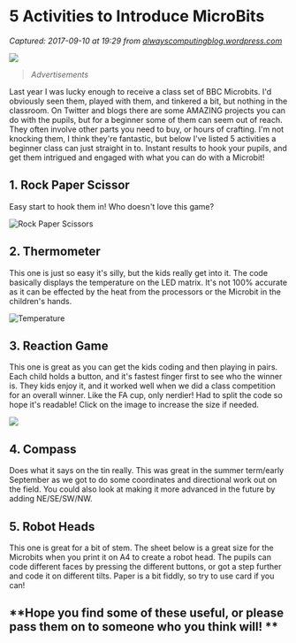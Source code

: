 # 5 Activities to Introduce MicroBits

_Captured: 2017-09-10 at 19:29 from [alwayscomputingblog.wordpress.com](https://alwayscomputingblog.wordpress.com/2017/09/03/5-activities-to-introduce-microbits/amp/)_

![](https://alwayscomputingblog.files.wordpress.com/2017/09/26146391212_d21e009360_b.jpg)

> _Advertisements_

Last year I was lucky enough to receive a class set of BBC Microbits. I'd obviously seen them, played with them, and tinkered a bit, but nothing in the classroom. On Twitter and blogs there are some AMAZING projects you can do with the pupils, but for a beginner some of them can seem out of reach. They often involve other parts you need to buy, or hours of crafting. I'm not knocking them, I think they're fantastic, but below I've listed 5 activities a beginner class can just straight in to. Instant results to hook your pupils, and get them intrigued and engaged with what you can do with a Microbit!

## **1\. Rock Paper Scissor**

Easy start to hook them in! Who doesn't love this game?

![Rock Paper Scissors](https://alwayscomputingblog.files.wordpress.com/2017/09/rock-paper-scissors1.jpg?w=600&h=558)

## **2\. Thermometer**

This one is just so easy it's silly, but the kids really get into it. The code basically displays the temperature on the LED matrix. It's not 100% accurate as it can be effected by the heat from the processors or the Microbit in the children's hands.

![Temperature](https://alwayscomputingblog.files.wordpress.com/2017/09/temperature.jpg)

## **3\. Reaction Game**

This one is great as you can get the kids coding and then playing in pairs. Each child holds a button, and it's fastest finger first to see who the winner is. They kids enjoy it, and it worked well when we did a class competition for an overall winner. Like the FA cup, only nerdier! Had to split the code so hope it's readable! Click on the image to increase the size if needed.

![](https://alwayscomputingblog.files.wordpress.com/2017/09/reaction-1.jpg?w=600)

## **4\. Compass**

Does what it says on the tin really. This was great in the summer term/early September as we got to do some coordinates and directional work out on the field. You could also look at making it more advanced in the future by adding NE/SE/SW/NW.

## **5\. Robot Heads**

This one is great for a bit of stem. The sheet below is a great size for the Microbits when you print it on A4 to create a robot head. The pupils can code different faces by pressing the different buttons, or got a step further and code it on different tilts. Paper is a bit fiddly, so try to use card if you can!

## **Hope you find some of these useful, or please pass them on to someone who you think will! **

